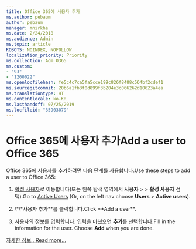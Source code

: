 ```yaml
---
title: Office 365에 사용자 추가
ms.author: pebaum
author: pebaum
manager: mnirkhe
ms.date: 2/24/2018
ms.audience: Admin
ms.topic: article
ROBOTS: NOINDEX, NOFOLLOW
localization_priority: Priority
ms.collection: Adm_O365
ms.custom:
- "93"
- "1200022"
ms.openlocfilehash: fe5c4c7ca5fa5cce199c826f8488c564bf2cdef1
ms.sourcegitcommit: 20b6a1fb3f0d899f3b204e3c066262d10623a4ea
ms.translationtype: HT
ms.contentlocale: ko-KR
ms.lasthandoff: 07/25/2019
ms.locfileid: "35903079"
---
```

# <a name="add-a-user-to-office-365"></a><span data-ttu-id="d0a73-102">Office 365에 사용자 추가</span><span class="sxs-lookup"><span data-stu-id="d0a73-102">Add a user to Office 365</span></span>

<span data-ttu-id="d0a73-103">Office 365에 사용자를 추가하려면 다음 단계를 사용합니다.</span><span class="sxs-lookup"><span data-stu-id="d0a73-103">Use these steps to add a user to Office 365:</span></span>
  
1. <span data-ttu-id="d0a73-104">[활성 사용자](https://admin.microsoft.com/Adminportal/Home?source=applauncher#/users)로 이동합니다(또는 왼쪽 탐색 영역에서 **사용자** > \> **활성 사용자** 선택).</span><span class="sxs-lookup"><span data-stu-id="d0a73-104">Go to [Active Users](https://admin.microsoft.com/Adminportal/Home?source=applauncher#/users) (Or, on the left nav choose **Users** \> **Active users**).</span></span>

2. <span data-ttu-id="d0a73-105">
            \*\*사용자 추가**를 클릭합니다.</span><span class="sxs-lookup"><span data-stu-id="d0a73-105">Click **Add a user**.</span></span>

3. <span data-ttu-id="d0a73-p101">사용자의 정보를 입력합니다. 입력을 마쳤으면 **추가**를 선택합니다.</span><span class="sxs-lookup"><span data-stu-id="d0a73-p101">Fill in the information for the user. Choose **Add** when you are done.</span></span>

[<span data-ttu-id="d0a73-108">자세한 정보...</span><span class="sxs-lookup"><span data-stu-id="d0a73-108">Read more...</span></span>](https://support.office.com/article/1970f7d6-03b5-442f-b385-5880b9c256ec)
  
